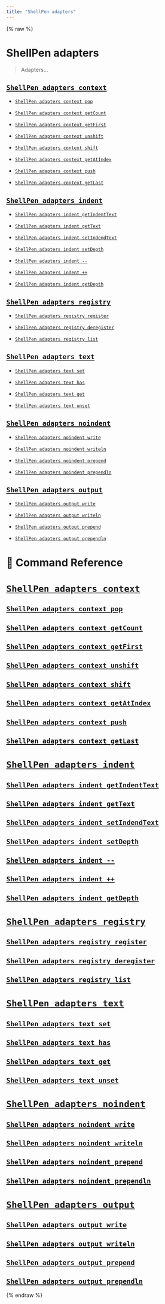 ```yaml
---
title: "ShellPen adapters"
---
```


{% raw %}










<!-- Todo, if there are no subcommands under the child commands, use a smaller heading size -->


# ShellPen adapters





> Adapters...








    
    
    
    
    


## [`ShellPen adapters context`](#shellpen-adapters-context-1)


                      
        
        
        
        

- [`ShellPen adapters context pop`](#shellpen-adapters-context-pop)
          
        
        
        
        

- [`ShellPen adapters context getCount`](#shellpen-adapters-context-getcount)
          
        
        
        
        

- [`ShellPen adapters context getFirst`](#shellpen-adapters-context-getfirst)
          
        
        
        
        

- [`ShellPen adapters context unshift`](#shellpen-adapters-context-unshift)
          
        
        
        
        

- [`ShellPen adapters context shift`](#shellpen-adapters-context-shift)
          
        
        
        
        

- [`ShellPen adapters context getAtIndex`](#shellpen-adapters-context-getatindex)
          
        
        
        
        

- [`ShellPen adapters context push`](#shellpen-adapters-context-push)
          
        
        
        
        

- [`ShellPen adapters context getLast`](#shellpen-adapters-context-getlast)
      
    
    
    
    
    


## [`ShellPen adapters indent`](#shellpen-adapters-indent-1)


                      
        
        
        
        

- [`ShellPen adapters indent getIndentText`](#shellpen-adapters-indent-getindenttext)
          
        
        
        
        

- [`ShellPen adapters indent getText`](#shellpen-adapters-indent-gettext)
          
        
        
        
        

- [`ShellPen adapters indent setIndendText`](#shellpen-adapters-indent-setindendtext)
          
        
        
        
        

- [`ShellPen adapters indent setDepth`](#shellpen-adapters-indent-setdepth)
          
        
        
        
        

- [`ShellPen adapters indent --`](#shellpen-adapters-indent---)
          
        
        
        
        

- [`ShellPen adapters indent ++`](#shellpen-adapters-indent-++)
          
        
        
        
        

- [`ShellPen adapters indent getDepth`](#shellpen-adapters-indent-getdepth)
      
    
    
    
    
    


## [`ShellPen adapters registry`](#shellpen-adapters-registry-1)


                      
        
        
        
        

- [`ShellPen adapters registry register`](#shellpen-adapters-registry-register)
          
        
        
        
        

- [`ShellPen adapters registry deregister`](#shellpen-adapters-registry-deregister)
          
        
        
        
        

- [`ShellPen adapters registry list`](#shellpen-adapters-registry-list)
      
    
    
    
    
    


## [`ShellPen adapters text`](#shellpen-adapters-text-1)


                      
        
        
        
        

- [`ShellPen adapters text set`](#shellpen-adapters-text-set)
          
        
        
        
        

- [`ShellPen adapters text has`](#shellpen-adapters-text-has)
          
        
        
        
        

- [`ShellPen adapters text get`](#shellpen-adapters-text-get)
          
        
        
        
        

- [`ShellPen adapters text unset`](#shellpen-adapters-text-unset)
      
    
    
    
    
    


## [`ShellPen adapters noindent`](#shellpen-adapters-noindent-1)


                      
        
        
        
        

- [`ShellPen adapters noindent write`](#shellpen-adapters-noindent-write)
          
        
        
        
        

- [`ShellPen adapters noindent writeln`](#shellpen-adapters-noindent-writeln)
          
        
        
        
        

- [`ShellPen adapters noindent prepend`](#shellpen-adapters-noindent-prepend)
          
        
        
        
        

- [`ShellPen adapters noindent prependln`](#shellpen-adapters-noindent-prependln)
      
    
    
    
    
    


## [`ShellPen adapters output`](#shellpen-adapters-output-1)


                      
        
        
        
        

- [`ShellPen adapters output write`](#shellpen-adapters-output-write)
          
        
        
        
        

- [`ShellPen adapters output writeln`](#shellpen-adapters-output-writeln)
          
        
        
        
        

- [`ShellPen adapters output prepend`](#shellpen-adapters-output-prepend)
          
        
        
        
        

- [`ShellPen adapters output prependln`](#shellpen-adapters-output-prependln)
      


# 📓 Command Reference


    

    
    

# [`ShellPen adapters context`](/api/ShellPen/adapters/context)








                      
        
        
        

## [`ShellPen adapters context pop`](/api/ShellPen/adapters/context/pop)








    
    

        
                
        
        
        

## [`ShellPen adapters context getCount`](/api/ShellPen/adapters/context/getCount)








    
    

        
                
        
        
        

## [`ShellPen adapters context getFirst`](/api/ShellPen/adapters/context/getFirst)








    
    

        
                
        
        
        

## [`ShellPen adapters context unshift`](/api/ShellPen/adapters/context/unshift)








    
    

        
                
        
        
        

## [`ShellPen adapters context shift`](/api/ShellPen/adapters/context/shift)








    
    

        
                
        
        
        

## [`ShellPen adapters context getAtIndex`](/api/ShellPen/adapters/context/getAtIndex)









    
    

        
                
        
        
        

## [`ShellPen adapters context push`](/api/ShellPen/adapters/context/push)








    
    

        
                
        
        
        

## [`ShellPen adapters context getLast`](/api/ShellPen/adapters/context/getLast)








    
    

        
              
  
    

    
    

# [`ShellPen adapters indent`](/api/ShellPen/adapters/indent)








                      
        
        
        

## [`ShellPen adapters indent getIndentText`](/api/ShellPen/adapters/indent/getIndentText)








    
    

        
                
        
        
        

## [`ShellPen adapters indent getText`](/api/ShellPen/adapters/indent/getText)








    
    

        
                
        
        
        

## [`ShellPen adapters indent setIndendText`](/api/ShellPen/adapters/indent/setIndendText)








    
    

        
                
        
        
        

## [`ShellPen adapters indent setDepth`](/api/ShellPen/adapters/indent/setDepth)








    
    

        
                
        
        
        

## [`ShellPen adapters indent --`](/api/ShellPen/adapters/indent/--)








    
    

        
                
        
        
        

## [`ShellPen adapters indent ++`](/api/ShellPen/adapters/indent/++)








    
    

        
                
        
        
        

## [`ShellPen adapters indent getDepth`](/api/ShellPen/adapters/indent/getDepth)








    
    

        
              
  
    

    
    

# [`ShellPen adapters registry`](/api/ShellPen/adapters/registry)








                      
        
        
        

## [`ShellPen adapters registry register`](/api/ShellPen/adapters/registry/register)








    
    

        
                
        
        
        

## [`ShellPen adapters registry deregister`](/api/ShellPen/adapters/registry/deregister)








    
    

        
                
        
        
        

## [`ShellPen adapters registry list`](/api/ShellPen/adapters/registry/list)









    
    

        
              
  
    

    
    

# [`ShellPen adapters text`](/api/ShellPen/adapters/text)








                      
        
        
        

## [`ShellPen adapters text set`](/api/ShellPen/adapters/text/set)








    
    

        
                
        
        
        

## [`ShellPen adapters text has`](/api/ShellPen/adapters/text/has)








    
    

        
                
        
        
        

## [`ShellPen adapters text get`](/api/ShellPen/adapters/text/get)








    
    

        
                
        
        
        

## [`ShellPen adapters text unset`](/api/ShellPen/adapters/text/unset)









    
    

        
              
  
    

    
    

# [`ShellPen adapters noindent`](/api/ShellPen/adapters/noindent)








                      
        
        
        

## [`ShellPen adapters noindent write`](/api/ShellPen/adapters/noindent/write)








    
    

        
                
        
        
        

## [`ShellPen adapters noindent writeln`](/api/ShellPen/adapters/noindent/writeln)








    
    

        
                
        
        
        

## [`ShellPen adapters noindent prepend`](/api/ShellPen/adapters/noindent/prepend)








    
    

        
                
        
        
        

## [`ShellPen adapters noindent prependln`](/api/ShellPen/adapters/noindent/prependln)









    
    

        
              
  
    

    
    

# [`ShellPen adapters output`](/api/ShellPen/adapters/output)








                      
        
        
        

## [`ShellPen adapters output write`](/api/ShellPen/adapters/output/write)








    
    

        
                
        
        
        

## [`ShellPen adapters output writeln`](/api/ShellPen/adapters/output/writeln)








    
    

        
                
        
        
        

## [`ShellPen adapters output prepend`](/api/ShellPen/adapters/output/prepend)








    
    

        
                
        
        
        

## [`ShellPen adapters output prependln`](/api/ShellPen/adapters/output/prependln)









    
    

        
              
      
{% endraw %}
